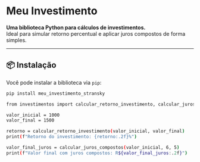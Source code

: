 # Meu Investimento

**Uma biblioteca Python para cálculos de investimentos.**  
Ideal para simular retorno percentual e aplicar juros compostos de forma simples.

---

## 📦 Instalação

Você pode instalar a biblioteca via `pip`:

```bash
pip install meu_investimento_stransky

from investimentos import calcular_retorno_investimento, calcular_juros_compostos

valor_inicial = 1000
valor_final = 1500

retorno = calcular_retorno_investimento(valor_inicial, valor_final)
print(f"Retorno do investimento: {retorno:.2f}%")

valor_final_juros = calcular_juros_compostos(valor_inicial, 6, 5)
print(f"Valor final com juros compostos: R${valor_final_juros:.2f}")

